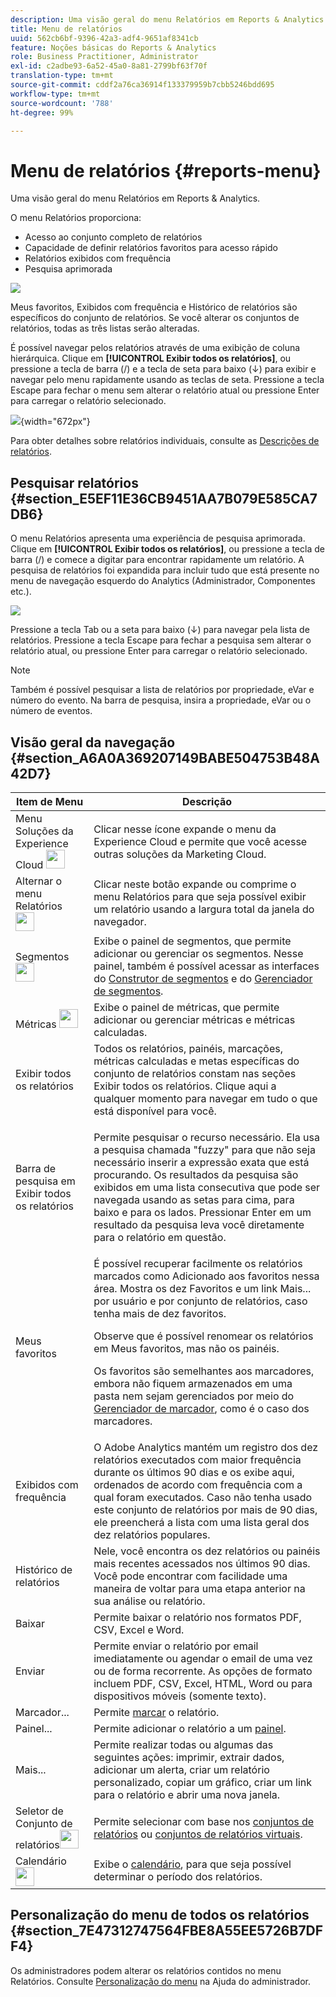 ```yaml
---
description: Uma visão geral do menu Relatórios em Reports & Analytics.
title: Menu de relatórios
uuid: 562cb6bf-9396-42a3-adf4-9651af8341cb
feature: Noções básicas do Reports & Analytics
role: Business Practitioner, Administrator
exl-id: c2adbe93-6a52-45a0-8a81-2799bf63f70f
translation-type: tm+mt
source-git-commit: cddf2a76ca36914f133379959b7cbb5246bdd695
workflow-type: tm+mt
source-wordcount: '788'
ht-degree: 99%

---
```


# Menu de relatórios {#reports-menu}

Uma visão geral do menu Relatórios em Reports &amp; Analytics.

O menu Relatórios proporciona:

* Acesso ao conjunto completo de relatórios
* Capacidade de definir relatórios favoritos para acesso rápido
* Relatórios exibidos com frequência
* Pesquisa aprimorada

![](assets/menu-mainnav.png)

Meus favoritos, Exibidos com frequência e Histórico de relatórios são específicos do conjunto de relatórios. Se você alterar os conjuntos de relatórios, todas as três listas serão alteradas.

É possível navegar pelos relatórios através de uma exibição de coluna hierárquica. Clique em **[!UICONTROL Exibir todos os relatórios]**, ou pressione a tecla de barra (/) e a tecla de seta para baixo (↓) para exibir e navegar pelo menu rapidamente usando as teclas de seta. Pressione a tecla Escape para fechar o menu sem alterar o relatório atual ou pressione Enter para carregar o relatório selecionado.

![](assets/reports-landing.png){width=&quot;672px&quot;}

Para obter detalhes sobre relatórios individuais, consulte as [Descrições de relatórios](https://docs.adobe.com/content/help/pt-BR/analytics/components/dimensions/overview.html).

## Pesquisar relatórios {#section_E5EF11E36CB9451AA7B079E585CA7DB6}

O menu Relatórios apresenta uma experiência de pesquisa aprimorada. Clique em **[!UICONTROL Exibir todos os relatórios]**, ou pressione a tecla de barra (/) e comece a digitar para encontrar rapidamente um relatório. A pesquisa de relatórios foi expandida para incluir tudo que está presente no menu de navegação esquerdo do Analytics (Administrador, Componentes etc.).

![](assets/menu-search.png)

Pressione a tecla Tab ou a seta para baixo (↓) para navegar pela lista de relatórios. Pressione a tecla Escape para fechar a pesquisa sem alterar o relatório atual, ou pressione Enter para carregar o relatório selecionado.

>[!NOTE]
>
>Também é possível pesquisar a lista de relatórios por propriedade, eVar e número do evento. Na barra de pesquisa, insira a propriedade, eVar ou o número de eventos.

## Visão geral da navegação {#section_A6A0A369207149BABE504753B48A42D7}

<table id="table_3BA295966BBC4C94ABDC3718D1894698"> 
 <thead> 
  <tr> 
   <th colname="col1" class="entry"> Item de Menu </th> 
   <th colname="col2" class="entry"> Descrição </th> 
  </tr>
 </thead>
 <tbody> 
  <tr> 
   <td colname="col1">Menu Soluções da Experience Cloud <img placement="inline"  src="assets/mc-icon.png" width="30px" id="image_B75D0F6991F74389A77068D999C9A910" /> </td> 
   <td colname="col2"> Clicar nesse ícone expande o menu da Experience Cloud e permite que você acesse outras soluções da Marketing Cloud. </td> 
  </tr> 
  <tr> 
   <td colname="col1">Alternar o menu Relatórios <img placement="inline"  src="assets/toggle_icon.png" id="image_32296B71E82C4694821D99867305F5FE" width="30px" /> </td> 
   <td colname="col2"> Clicar neste botão expande ou comprime o menu Relatórios para que seja possível exibir um relatório usando a largura total da janela do navegador. </td> 
  </tr> 
  <tr> 
   <td colname="col1"><span class="uicontrol">Segmentos <img placement="inline"  src="assets/segment_icon.png" width="30px" id="image_6BF461356C8640EA8E93B74092320E91" /></span> </td> 
   <td colname="col2">Exibe o painel de segmentos, que permite adicionar ou gerenciar os segmentos. Nesse painel, também é possível acessar as interfaces do <a href="/help/components/segmentation/segmentation-workflow/seg-build.md"  >Construtor de segmentos</a> e do <a href="https://docs.adobe.com/content/help/pt-BR/analytics/components/segmentation/segmentation-workflow/seg-manage.html"  >Gerenciador de segmentos</a>. </td> 
  </tr> 
  <tr> 
   <td colname="col1"><span class="uicontrol">Métricas <img placement="inline"  src="assets/metrics_icon.png" width="30px" id="image_88620CB8A9CC4BC3BE4CE30BDA727512" /></span> </td> 
   <td colname="col2"> Exibe o painel de métricas, que permite adicionar ou gerenciar métricas e métricas calculadas. </td> 
  </tr> 
  <tr> 
   <td colname="col1"><span class="uicontrol"> Exibir todos os relatórios</span> </td> 
   <td colname="col2">Todos os relatórios, painéis, marcações, métricas calculadas e metas específicas do conjunto de relatórios constam nas seções <span class="uicontrol">Exibir todos os relatórios</span>. Clique aqui a qualquer momento para navegar em tudo o que está disponível para você. </td> 
  </tr> 
  <tr> 
   <td colname="col1">Barra de pesquisa em <span class="uicontrol">Exibir todos os relatórios</span> </td> 
   <td colname="col2"> <p> Permite pesquisar o recurso necessário. Ela usa a pesquisa chamada "fuzzy" para que não seja necessário inserir a expressão exata que está procurando. Os resultados da pesquisa são exibidos em uma lista consecutiva que pode ser navegada usando as setas para cima, para baixo e para os lados. Pressionar <span class="uicontrol">Enter</span> em um resultado da pesquisa leva você diretamente para o relatório em questão. </p> </td> 
  </tr> 
  <tr> 
   <td colname="col1"><span class="uicontrol"> Meus favoritos </span> </td> 
   <td colname="col2">É possível recuperar facilmente os relatórios marcados como <span class="uicontrol">Adicionado aos favoritos</span> nessa área. Mostra os dez Favoritos e um link <span class="uicontrol">Mais...</span> por usuário e por conjunto de relatórios, caso tenha mais de dez favoritos. <p>Observe que é possível renomear os relatórios em Meus favoritos, mas não os painéis. </p> <p>Os favoritos são semelhantes aos marcadores, embora não fiquem armazenados em uma pasta nem sejam gerenciados por meio do <a href="/help/analyze/reports-analytics/bookmarks.md"  > Gerenciador de marcador</a>, como é o caso dos marcadores. </p> </td> 
  </tr> 
  <tr> 
   <td colname="col1"><span class="uicontrol"> Exibidos com frequência</span> </td> 
   <td colname="col2"> O Adobe Analytics mantém um registro dos dez relatórios executados com maior frequência durante os últimos 90 dias e os exibe aqui, ordenados de acordo com frequência com a qual foram executados. Caso não tenha usado este conjunto de relatórios por mais de 90 dias, ele preencherá a lista com uma lista geral dos dez relatórios populares. </td> 
  </tr> 
  <tr> 
   <td colname="col1"><span class="uicontrol">Histórico de relatórios </span> </td> 
   <td colname="col2"> Nele, você encontra os dez relatórios ou painéis mais recentes acessados nos últimos 90 dias. Você pode encontrar com facilidade uma maneira de voltar para uma etapa anterior na sua análise ou relatório. </td> 
  </tr> 
  <tr> 
   <td colname="col1"><span class="uicontrol"> Baixar</span> </td> 
   <td colname="col2">Permite baixar o relatório nos formatos PDF, CSV, Excel e Word. </td> 
  </tr> 
  <tr> 
   <td colname="col1"><span class="uicontrol"> Enviar</span> </td> 
   <td colname="col2">Permite enviar o relatório por email imediatamente ou agendar o email de uma vez ou de forma recorrente. As opções de formato incluem PDF, CSV, Excel, HTML, Word ou para dispositivos móveis (somente texto).</td> 
  </tr> 
  <tr> 
   <td colname="col1"><span class="uicontrol"> Marcador...</span> </td> 
   <td colname="col2">Permite <a href="/help/analyze/reports-analytics/bookmarks.md"  > marcar</a> o relatório. </td> 
  </tr> 
  <tr> 
   <td colname="col1"><span class="uicontrol"> Painel</span>... </td> 
   <td colname="col2">Permite adicionar o relatório a um <a href="/help/analyze/reports-analytics/dashboard.md"  >painel</a>. </td> 
  </tr> 
  <tr> 
   <td colname="col1"><span class="uicontrol"> Mais...</span> </td> 
   <td colname="col2"> Permite realizar todas ou algumas das seguintes ações: imprimir, extrair dados, adicionar um alerta, criar um relatório personalizado, copiar um gráfico, criar um link para o relatório e abrir uma nova janela. </td> 
  </tr> 
  <tr> 
   <td colname="col1">Seletor de Conjunto de relatórios<img placement="inline"  src="assets/report-suite-selector.png" width="30px" id="image_9F64944D46574B2AA38D81A7C82C4AC4" /> </td> 
   <td colname="col2">Permite selecionar com base nos <a href="https://docs.adobe.com/content/help/pt-BR/analytics/admin/manage-report-suites/report-suites-admin.html"  >conjuntos de relatórios</a> ou <a href="https://docs.adobe.com/help/pt-BR/analytics/components/virtual-report-suites/vrs-about.html"  >conjuntos de relatórios virtuais</a>. </td> 
  </tr> 
  <tr> 
   <td colname="col1">Calendário <img placement="inline"  src="assets/calendar-icon.png" width="30px" id="image_C5E4F87F964C4C3E98496D38A1123502" /> </td> 
   <td colname="col2">Exibe o <a href="/help/analyze/reports-analytics/overview/report-overview.md#section_8C6C4AD84D9043E8ABD53FF8F645AAB1"  >calendário</a>, para que seja possível determinar o período dos relatórios. </td> 
  </tr> 
 </tbody> 
</table>

## Personalização do menu de todos os relatórios {#section_7E47312747564FBE8A55EE5726B7DFF4}

Os administradores podem alterar os relatórios contidos no menu Relatórios. Consulte [Personalização do menu](https://docs.adobe.com/content/help/pt-BR/analytics/admin/admin-tools/customize-menus.html) na Ajuda do administrador.
